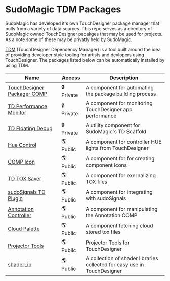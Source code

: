 # SudoMagic TDM Packages
SudoMagic has developed it's own TouchDesigner package manager that pulls from a variety of data sources. This repo serves as a directory of SudoMagic owned TouchDesigner pacakges that may be used for projects. As a note some of these may be privatly held by SudoMagic.

[TDM](https://github.com/SudoMagicCode/TouchDesigner-Dependency-Manager) (TouchDesigner Dependency Manager) is a tool built around the idea of providing developer style tooling for artists and devlopers using TouchDesigner. The packages listed below can be automatically installed by using TDM.

Name | Access | Description |
--- | --- | --- |
[TouchDesigner Packager COMP](https://github.com/SudoMagicCode/td-packager-comp) | 🔒 Private | A component for automating the package building process
[TD Performance Monitor](https://github.com/SudoMagicCode/td-performance-monitor) | 🔒 Private | A component for monitoring TouchDesigner app performance
[TD Floating Debug](https://github.com/SudoMagicCode/td-floating-debug) | 🔒 Private | A utility component for SudoMagic's TD Scaffold
[Hue Control](https://github.com/SudoMagicCode/td-hueControl) | 🌎 Public | A component for controller HUE lights from TouchDesigner
[COMP Icon](https://github.com/SudoMagicCode/td-comp-icon) | 🌎 Public | A component for for creating component icons
[TD TOX Saver](https://github.com/SudoMagicCode/TD-TOX-Saver) | 🌎 Public | A component for exernalizing TOX files
[sudoSignals TD Plugin](https://github.com/SudoMagicCode/sudoSignals_td_plugin) | 🌎 Public | A component for integrating with sudoSignals
[Annotation Controller](https://github.com/SudoMagicCode/td-annotation-controller) | 🌎 Public | A component for manipulating the Annotation COMP
[Cloud Palette](https://github.com/SudoMagicCode/td-cloud-palette) | 🌎 Public | A component fetching cloud stored tox files
[Projector Tools](https://github.com/SudoMagicCode/td-projector-tools) | 🌎 Public | Projector Tools for TouchDesigner
[shaderLib](https://github.com/SudoMagicCode/td-shader-lib) | 🌎 Public | A collection of shader libraries collected for easy use in TouchDesigner
